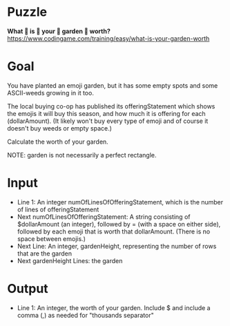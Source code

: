 # Puzzle
**What 🌼 is 🌷 your 🌸 garden 💐 worth?** https://www.codingame.com/training/easy/what-is-your-garden-worth

# Goal
You have planted an emoji garden, but it has some empty spots and some ASCII-weeds growing in it too.

The local buying co-op has published its offeringStatement which shows the emojis it will buy this season, and how much it is offering for each (dollarAmount).
(It likely won't buy every type of emoji and of course it doesn't buy weeds or empty space.)

Calculate the worth of your garden.

NOTE: garden is not necessarily a perfect rectangle.

# Input
* Line 1: An integer numOfLinesOfOfferingStatement, which is the number of lines of offeringStatement
* Next numOfLinesOfOfferingStatement: A string consisting of $dollarAmount (an integer), followed by = (with a space on either side), followed by each emoji that is worth that dollarAmount. (There is no space between emojis.)
* Next Line: An integer, gardenHeight, representing the number of rows that are the garden
* Next gardenHeight Lines: the garden

# Output
* Line 1: An integer, the worth of your garden. Include $ and include a comma (,) as needed for "thousands separator"
